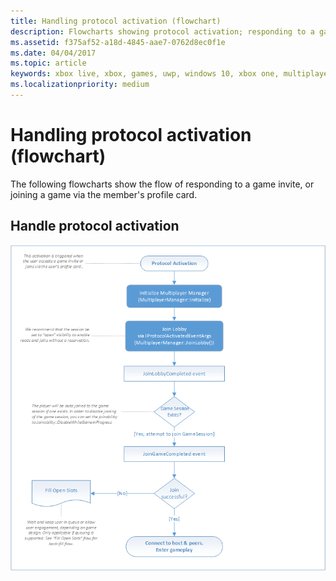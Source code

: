 ```yaml
---
title: Handling protocol activation (flowchart)
description: Flowcharts showing protocol activation; responding to a game invite, or joining a game via the member's profile card.
ms.assetid: f375af52-a18d-4845-aae7-0762d8ec0f1e
ms.date: 04/04/2017
ms.topic: article
keywords: xbox live, xbox, games, uwp, windows 10, xbox one, multiplayer manager, flowchart
ms.localizationpriority: medium
---
```


# Handling protocol activation (flowchart)

The following flowcharts show the flow of responding to a game invite, or joining a game via the member's profile card.


## Handle protocol activation

![SmartMatch matchmaking](live-mpm-on-protocol-activation-images/mpm-on-activation.png)

